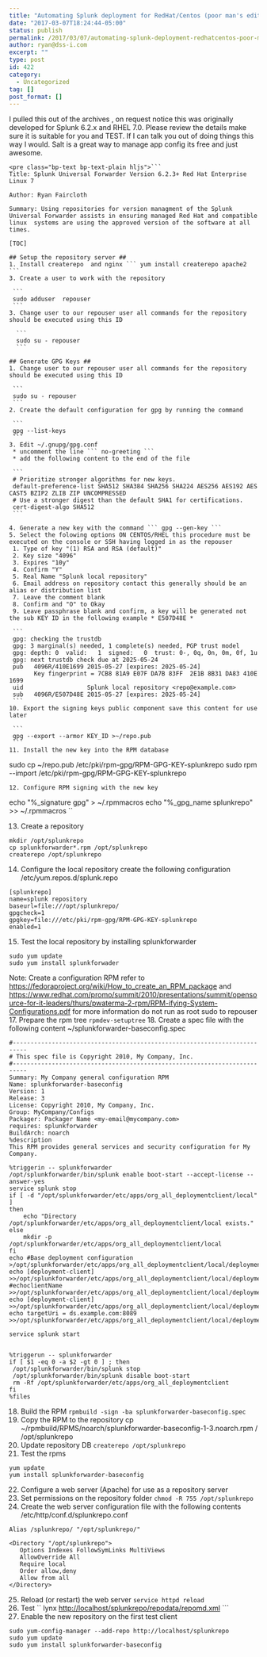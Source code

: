 ```yaml
---
title: "Automating Splunk deployment for RedHat/Centos (poor man's edition)"
date: "2017-03-07T18:24:44-05:00"
status: publish
permalink: /2017/03/07/automating-splunk-deployment-redhatcentos-poor-mans-edition
author: ryan@dss-i.com
excerpt: ""
type: post
id: 422
category:
  - Uncategorized
tag: []
post_format: []
---
```


I pulled this out of the archives , on request notice this was originally developed for Splunk 6.2.x and RHEL 7.0. Please review the details make sure it is suitable for you and TEST. If I can talk you out of doing things this way I would. Salt is a great way to manage app config its free and just awesome.

````
<pre class="bp-text bp-text-plain hljs">```
Title: Splunk Universal Forwarder Version 6.2.3+ Red Hat Enterprise Linux 7

Author: Ryan Faircloth

Summary: Using repositories for version managment of the Splunk Universal Forwarder assists in ensuring managed Red Hat and compatible linux  systems are using the approved version of the software at all times.

[TOC]

## Setup the repository server ##
1. Install createrepo  and nginx ``` yum install createrepo apache2 ```
3. Create a user to work with the repository

 ```
 sudo adduser  repouser
 ```
3. Change user to our repouser user all commands for the repository should be executed using this ID

  ```
  sudo su - repouser
  ```

## Generate GPG Keys ##
1. Change user to our repouser user all commands for the repository should be executed using this ID

 ```
 sudo su - repouser
 ```
2. Create the default configuration for gpg by running the command

 ```
 gpg --list-keys
 ```
3. Edit ~/.gnupg/gpg.conf
 * uncomment the line ``` no-greeting ```
 * add the following content to the end of the file

 ```
 # Prioritize stronger algorithms for new keys.
 default-preference-list SHA512 SHA384 SHA256 SHA224 AES256 AES192 AES CAST5 BZIP2 ZLIB ZIP UNCOMPRESSED
 # Use a stronger digest than the default SHA1 for certifications.
 cert-digest-algo SHA512
 ```

4. Generate a new key with the command ``` gpg --gen-key ```
5. Select the folowing options ON CENTOS/RHEL this procedure must be executed on the console or SSH having logged in as the repouser
 1. Type of key "(1) RSA and RSA (default)"
 2. Key size "4096"
 3. Expires "10y"
 4. Confirm "Y"
 5. Real Name "Splunk local repository"
 6. Email address on repository contact this generally should be an alias or distribution list
 7. Leave the comment blank
 8. Confirm and "O" to Okay
 9. Leave passphrase blank and confirm, a key will be generated not the sub KEY ID in the following example * E507D48E *

 ```
 gpg: checking the trustdb
 gpg: 3 marginal(s) needed, 1 complete(s) needed, PGP trust model
 gpg: depth: 0  valid:   1  signed:   0  trust: 0-, 0q, 0n, 0m, 0f, 1u
 gpg: next trustdb check due at 2025-05-24
 pub   4096R/410E1699 2015-05-27 [expires: 2025-05-24]
       Key fingerprint = 7CB8 81A9 E07F DA7B 83FF  2E1B 8B31 DA83 410E 1699
 uid                  Splunk local repository <repo@example.com>
 sub   4096R/E507D48E 2015-05-27 [expires: 2025-05-24]
 ```
10. Export the signing keys public component save this content for use later

 ```
 gpg --export --armor KEY_ID >~/repo.pub
 ```
11. Install the new key into the RPM database

````

sudo cp ~/repo.pub /etc/pki/rpm-gpg/RPM-GPG-KEY-splunkrepo
sudo rpm --import /etc/pki/rpm-gpg/RPM-GPG-KEY-splunkrepo

```
12. Configure RPM signing with the new key

```

echo "%\_signature gpg" > ~/.rpmmacros
echo "%\_gpg_name splunkrepo" >> ~/.rpmmacros
``

13. Create a repository

```
mkdir /opt/splunkrepo
cp splunkforwarder*.rpm /opt/splunkrepo
createrepo /opt/splunkrepo
```

14. Configure the local repository create the following configuration /etc/yum.repos.d/splunk.repo

```
[splunkrepo]
name=splunk repository
baseurl=file:///opt/splunkrepo/
gpgcheck=1
gpgkey=file:///etc/pki/rpm-gpg/RPM-GPG-KEY-splunkrepo
enabled=1
```

15. Test the local repository by installing splunkforwarder

```
sudo yum update
sudo yum install splunkforwader
```

Note: Create a configuration RPM refer to <https://fedoraproject.org/wiki/How_to_create_an_RPM_package> and <https://www.redhat.com/promo/summit/2010/presentations/summit/opensource-for-it-leaders/thurs/pwaterma-2-rpm/RPM-ifying-System-Configurations.pdf> for more information do not run as root sudo to repouser 17. Prepare the rpm tree `rpmdev-setuptree` 18. Create a spec file with the following content ~/splunkforwarder-baseconfig.spec

```
#--------------------------------------------------------------------------
# This spec file is Copyright 2010, My Company, Inc.
#--------------------------------------------------------------------------
Summary: My Company general configuration RPM
Name: splunkforwarder-baseconfig
Version: 1
Release: 3
License: Copyright 2010, My Company, Inc.
Group: MyCompany/Configs
Packager: Packager Name <my-email@mycompany.com>
requires: splunkforwarder
BuildArch: noarch
%description
This RPM provides general services and security configuration for My Company.

%triggerin -- splunkforwarder
/opt/splunkforwarder/bin/splunk enable boot-start --accept-license --answer-yes
service splunk stop
if [ -d "/opt/splunkforwarder/etc/apps/org_all_deploymentclient/local" ]
then
    echo "Directory /opt/splunkforwarder/etc/apps/org_all_deploymentclient/local exists."
else
    mkdir -p /opt/splunkforwarder/etc/apps/org_all_deploymentclient/local
fi
echo #Base deployment configuration >/opt/splunkforwarder/etc/apps/org_all_deploymentclient/local/deploymentclient.conf
echo [deployment-client] >>/opt/splunkforwarder/etc/apps/org_all_deploymentclient/local/deploymentclient.conf
#echoclientName  >>/opt/splunkforwarder/etc/apps/org_all_deploymentclient/local/deploymentclient.conf
echo [deployment-client] >>/opt/splunkforwarder/etc/apps/org_all_deploymentclient/local/deploymentclient.conf
echo targetUri = ds.example.com:8089 >>/opt/splunkforwarder/etc/apps/org_all_deploymentclient/local/deploymentclient.conf

service splunk start


%triggerun -- splunkforwarder
if [ $1 -eq 0 -a $2 -gt 0 ] ; then
 /opt/splunkforwarder/bin/splunk stop
 /opt/splunkforwarder/bin/splunk disable boot-start
 rm -Rf /opt/splunkforwarder/etc/apps/org_all_deploymentclient
fi
%files

```

18. Build the RPM `rpmbuild -sign -ba splunkforwarder-baseconfig.spec`
19. Copy the RPM to the repository cp ~/rpmbuild/RPMS/noarch/splunkforwarder-baseconfig-1-3.noarch.rpm / /opt/splunkrepo
20. Update repository DB `createrepo /opt/splunkrepo`
21. Test the rpms

```
yum update
yum install splunkforwarder-baseconfig
```

22. Configure a web server (Apache) for use as a repository server
23. Set permissions on the repository folder `chmod -R 755 /opt/splunkrepo`
24. Create the web server configuration file with the following contents /etc/http/conf.d/splunkrepo.conf

```
Alias /splunkrepo/ "/opt/splunkrepo/"

<Directory "/opt/splunkrepo">
   Options Indexes FollowSymLinks MultiViews
   AllowOverride All
   Require local
   Order allow,deny
   Allow from all
</Directory>
```

25. Reload (or restart) the web server `service httpd reload`
26. Test `` lynx <http://localhost/splunkrepo/repodata/repomd.xml> ```
27. Enable the new repository on the first test client

```
sudo yum-config-manager --add-repo http://localhost/splunkrepo
sudo yum update
sudo yum install splunkforwarder-baseconfig
```

```

```

<div class="bp-popup-modal"></div><div class="bp-controls-wrapper"></div>

